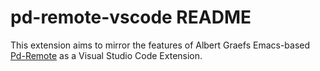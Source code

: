 # pd-remote-vscode README

This extension aims to mirror the features of Albert Graefs Emacs-based [Pd-Remote](https://github.com/agraef/pd-remote) as a Visual Studio Code Extension. 

